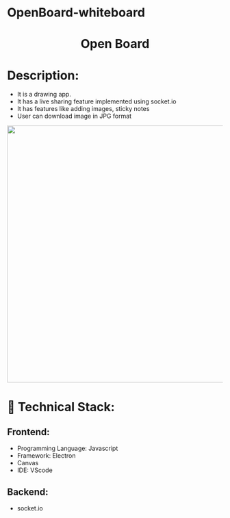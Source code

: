 # OpenBoard-whiteboard

<h1 align="center">
  Open Board
</h1>

# Description:
- It is a drawing app.
- It has a live sharing feature implemented using socket.io
- It has features like adding images, sticky notes
- User can download image in JPG format

<img src="https://user-images.githubusercontent.com/57831888/102914809-ddb7c400-44a6-11eb-94f3-2a962b8afa94.png" width="600px">

# 🚀 Technical Stack:

## Frontend:
- Programming Language: Javascript
- Framework: Electron 
- Canvas 
- IDE: VScode

## Backend:
- socket.io




